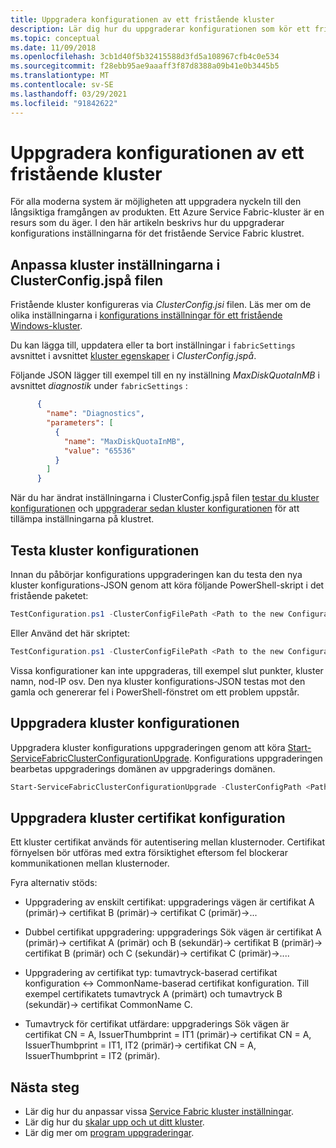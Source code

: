 ```yaml
---
title: Uppgradera konfigurationen av ett fristående kluster
description: Lär dig hur du uppgraderar konfigurationen som kör ett fristående Service Fabric-kluster.
ms.topic: conceptual
ms.date: 11/09/2018
ms.openlocfilehash: 3cb1d40f5b32415588d3fd5a108967cfb4c0e534
ms.sourcegitcommit: f28ebb95ae9aaaff3f87d8388a09b41e0b3445b5
ms.translationtype: MT
ms.contentlocale: sv-SE
ms.lasthandoff: 03/29/2021
ms.locfileid: "91842622"
---
```

# <a name="upgrade-the-configuration-of-a-standalone-cluster"></a>Uppgradera konfigurationen av ett fristående kluster 

För alla moderna system är möjligheten att uppgradera nyckeln till den långsiktiga framgången av produkten. Ett Azure Service Fabric-kluster är en resurs som du äger. I den här artikeln beskrivs hur du uppgraderar konfigurations inställningarna för det fristående Service Fabric klustret.

## <a name="customize-cluster-settings-in-the-clusterconfigjson-file"></a>Anpassa kluster inställningarna i ClusterConfig.jspå filen
Fristående kluster konfigureras via *ClusterConfig.jsi* filen. Läs mer om de olika inställningarna i [konfigurations inställningar för ett fristående Windows-kluster](service-fabric-cluster-manifest.md).

Du kan lägga till, uppdatera eller ta bort inställningar i `fabricSettings` avsnittet i avsnittet [kluster egenskaper](./service-fabric-cluster-manifest.md#cluster-properties) i *ClusterConfig.jspå*. 

Följande JSON lägger till exempel till en ny inställning *MaxDiskQuotaInMB* i avsnittet *diagnostik* under `fabricSettings` :

```json
      {
        "name": "Diagnostics",
        "parameters": [
          {
            "name": "MaxDiskQuotaInMB",
            "value": "65536"
          }
        ]
      }
```

När du har ändrat inställningarna i ClusterConfig.jspå filen [testar du kluster konfigurationen](#test-the-cluster-configuration) och [uppgraderar sedan kluster konfigurationen](#upgrade-the-cluster-configuration) för att tillämpa inställningarna på klustret. 

## <a name="test-the-cluster-configuration"></a>Testa kluster konfigurationen
Innan du påbörjar konfigurations uppgraderingen kan du testa den nya kluster konfigurations-JSON genom att köra följande PowerShell-skript i det fristående paketet:

```powershell
TestConfiguration.ps1 -ClusterConfigFilePath <Path to the new Configuration File> -OldClusterConfigFilePath <Path to the old Configuration File>
```

Eller Använd det här skriptet:

```powershell
TestConfiguration.ps1 -ClusterConfigFilePath <Path to the new Configuration File> -OldClusterConfigFilePath <Path to the old Configuration File> -FabricRuntimePackagePath <Path to the .cab file which you want to test the configuration against>
```

Vissa konfigurationer kan inte uppgraderas, till exempel slut punkter, kluster namn, nod-IP osv. Den nya kluster konfigurations-JSON testas mot den gamla och genererar fel i PowerShell-fönstret om ett problem uppstår.

## <a name="upgrade-the-cluster-configuration"></a>Uppgradera kluster konfigurationen
Uppgradera kluster konfigurations uppgraderingen genom att köra [Start-ServiceFabricClusterConfigurationUpgrade](/powershell/module/servicefabric/start-servicefabricclusterconfigurationupgrade). Konfigurations uppgraderingen bearbetas uppgraderings domänen av uppgraderings domänen.

```powershell
Start-ServiceFabricClusterConfigurationUpgrade -ClusterConfigPath <Path to Configuration File>
```

## <a name="upgrade-cluster-certificate-configuration"></a>Uppgradera kluster certifikat konfiguration
Ett kluster certifikat används för autentisering mellan klusternoder. Certifikat förnyelsen bör utföras med extra försiktighet eftersom fel blockerar kommunikationen mellan klusternoder.

Fyra alternativ stöds:  

* Uppgradering av enskilt certifikat: uppgraderings vägen är certifikat A (primär)-> certifikat B (primär)-> certifikat C (primär)->...

* Dubbel certifikat uppgradering: uppgraderings Sök vägen är certifikat A (primär)-> certifikat A (primär) och B (sekundär)-> certifikat B (primär)-> certifikat B (primär) och C (sekundär)-> certifikat C (primär)->....

* Uppgradering av certifikat typ: tumavtryck-baserad certifikat konfiguration <-> CommonName-baserad certifikat konfiguration. Till exempel certifikatets tumavtryck A (primärt) och tumavtryck B (sekundär)-> certifikat CommonName C.

* Tumavtryck för certifikat utfärdare: uppgraderings Sök vägen är certifikat CN = A, IssuerThumbprint = IT1 (primär)-> certifikat CN = A, IssuerThumbprint = IT1, IT2 (primär)-> certifikat CN = A, IssuerThumbprint = IT2 (primär).


## <a name="next-steps"></a>Nästa steg
* Lär dig hur du anpassar vissa [Service Fabric kluster inställningar](service-fabric-cluster-fabric-settings.md).
* Lär dig hur du [skalar upp och ut ditt kluster](service-fabric-cluster-scale-in-out.md).
* Lär dig mer om [program uppgraderingar](service-fabric-application-upgrade.md).

<!--Image references-->
[getfabversions]: ./media/service-fabric-cluster-upgrade-windows-server/getfabversions.PNG
